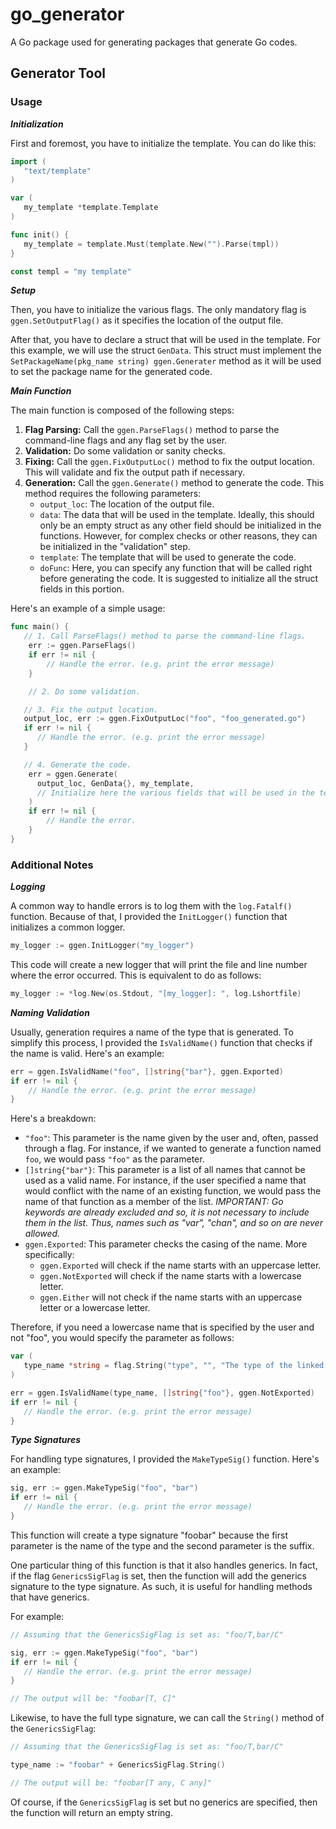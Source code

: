 # go_generator
A Go package used for generating packages that generate Go codes.


## Generator Tool

### Usage

***Initialization***

First and foremost, you have to initialize the template. You can do like this:
```go
import (
   "text/template"
)

var (
   my_template *template.Template
)

func init() {
   my_template = template.Must(template.New("").Parse(tmpl))
}

const templ = "my template"
```


***Setup***

Then, you have to initialize the various flags. The only mandatory flag is `ggen.SetOutputFlag()` as it specifies the location of the output file.

After that, you have to declare a struct that will be used in the template. For this example, we will use the struct `GenData`. This struct must implement the `SetPackageName(pkg_name string) ggen.Generater` method as it will be used to set the package name for the generated code.


***Main Function***

The main function is composed of the following steps:
1. **Flag Parsing:** Call the `ggen.ParseFlags()` method to parse the command-line flags and any flag set by the user.
2. **Validation:** Do some validation or sanity checks.
3. **Fixing:** Call the `ggen.FixOutputLoc()` method to fix the output location. This will validate and fix the output path if necessary.
4. **Generation:** Call the `ggen.Generate()` method to generate the code. This method requires the following parameters:
   - `output_loc`: The location of the output file.
   - `data`: The data that will be used in the template. Ideally, this should only be an empty struct as any other field should be initialized in the functions. However, for complex checks or other reasons, they can be initialized in the "validation" step.
   - `template`: The template that will be used to generate the code.
   - `doFunc`: Here, you can specify any function that will be called right before generating the code. It is suggested to initialize all the struct fields in this portion.


Here's an example of a simple usage:
```go
func main() {
   // 1. Call ParseFlags() method to parse the command-line flags.
	err := ggen.ParseFlags()
	if err != nil {
		// Handle the error. (e.g. print the error message)
	}

	// 2. Do some validation.

   // 3. Fix the output location.
   output_loc, err := ggen.FixOutputLoc("foo", "foo_generated.go")
   if err != nil {
      // Handle the error. (e.g. print the error message)
   }

   // 4. Generate the code.
	err = ggen.Generate(
      output_loc, GenData{}, my_template,
      // Initialize here the various fields that will be used in the template.
	)
	if err != nil {
		// Handle the error.
	}
}
```


### Additional Notes

***Logging***

A common way to handle errors is to log them with the `log.Fatalf()` function. Because of that, I provided the `InitLogger()` function that initializes a common logger.

```go
my_logger := ggen.InitLogger("my_logger")
```

This code will create a new logger that will print the file and line number where the error occurred. This is equivalent to do as follows:
```go
my_logger := *log.New(os.Stdout, "[my_logger]: ", log.Lshortfile)
```


***Naming Validation***

Usually, generation requires a name of the type that is generated. To simplify this process, I provided the `IsValidName()` function that checks if the name is valid. Here's an example:
```go
err = ggen.IsValidName("foo", []string{"bar"}, ggen.Exported)
if err != nil {
	// Handle the error. (e.g. print the error message)
}
```

Here's a breakdown:
- `"foo"`: This parameter is the name given by the user and, often, passed through a flag. For instance, if we wanted to generate a function named `foo`, we would pass `"foo"` as the parameter.
- `[]string{"bar"}`: This parameter is a list of all names that cannot be used as a valid name. For instance, if the user specified a name that would conflict with the name of an existing function, we would pass the name of that function as a member of the list. *IMPORTANT: Go keywords are already excluded and so, it is not necessary to include them in the list. Thus, names such as "var", "chan", and so on are never allowed.*
- `ggen.Exported`: This parameter checks the casing of the name. More specifically:
   - `ggen.Exported` will check if the name starts with an uppercase letter.
   - `ggen.NotExported` will check if the name starts with a lowercase letter.
   - `ggen.Either` will not check if the name starts with an uppercase letter or a lowercase letter.

Therefore, if you need a lowercase name that is specified by the user and not "foo", you would specify the parameter as follows:
```go
var (
   type_name *string = flag.String("type", "", "The type of the linked stack.")
)

err = ggen.IsValidName(type_name, []string{"foo"}, ggen.NotExported)
if err != nil {
   // Handle the error. (e.g. print the error message)
}
```


***Type Signatures***

For handling type signatures, I provided the `MakeTypeSig()` function. Here's an example:
```go
sig, err := ggen.MakeTypeSig("foo", "bar")
if err != nil {
   // Handle the error. (e.g. print the error message)
}
```

This function will create a type signature "foobar" because the first parameter is the name of the type and the second parameter is the suffix.

One particular thing of this function is that it also handles generics. In fact, if the flag `GenericsSigFlag` is set, then the function will add the generics signature to the type signature. As such, it is useful for handling methods that have generics.


For example:
```go
// Assuming that the GenericsSigFlag is set as: "foo/T,bar/C"

sig, err := ggen.MakeTypeSig("foo", "bar")
if err != nil {
   // Handle the error. (e.g. print the error message)
}

// The output will be: "foobar[T, C]"
```

Likewise, to have the full type signature, we can call the `String()` method of the `GenericsSigFlag`:
```go
// Assuming that the GenericsSigFlag is set as: "foo/T,bar/C"

type_name := "foobar" + GenericsSigFlag.String()

// The output will be: "foobar[T any, C any]"
```

Of course, if the `GenericsSigFlag` is set but no generics are specified, then the function will return an empty string.